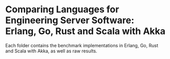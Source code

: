 # Comparing Languages for Engineering Server Software: Erlang, Go, Rust and Scala with Akka

Each folder contains the benchmark implementations in Erlang, Go, Rust and Scala with Akka, as well as raw results.
